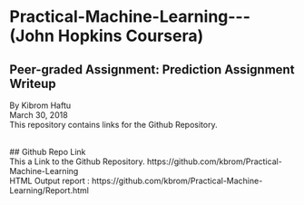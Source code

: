 # Practical-Machine-Learning--- (John Hopkins  Coursera) <br />
## Peer-graded Assignment: Prediction Assignment Writeup

By Kibrom Haftu  <br />
March 30, 2018 <br />
This repository contains links for the Github Repository.
<br />
 

 <br />
## Github Repo Link    <br />
 This a  Link to the Github Repository.
https://github.com/kbrom/Practical-Machine-Learning
 <br />
 HTML Output report : https://github.com/kbrom/Practical-Machine-Learning/Report.html
